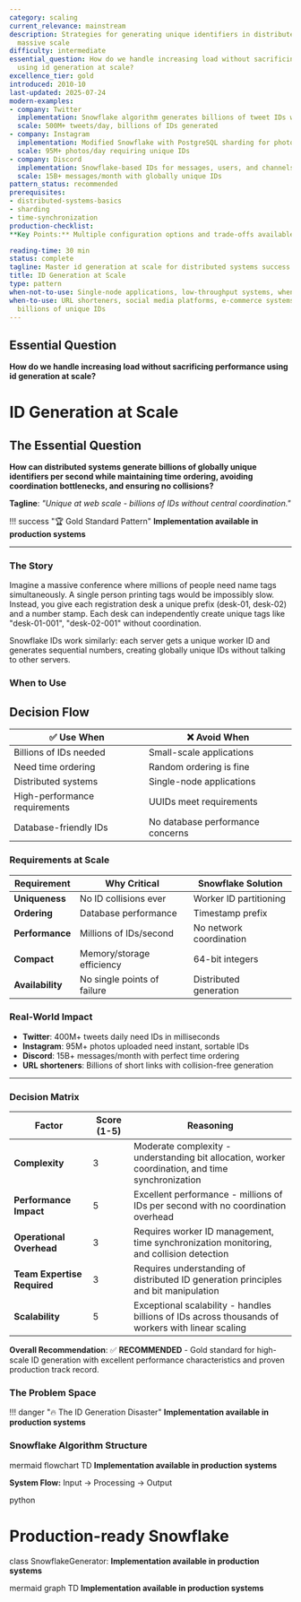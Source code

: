 ```yaml
---
category: scaling
current_relevance: mainstream
description: Strategies for generating unique identifiers in distributed systems at
  massive scale
difficulty: intermediate
essential_question: How do we handle increasing load without sacrificing performance
  using id generation at scale?
excellence_tier: gold
introduced: 2010-10
last-updated: 2025-07-24
modern-examples:
- company: Twitter
  implementation: Snowflake algorithm generates billions of tweet IDs with time ordering
  scale: 500M+ tweets/day, billions of IDs generated
- company: Instagram
  implementation: Modified Snowflake with PostgreSQL sharding for photo IDs
  scale: 95M+ photos/day requiring unique IDs
- company: Discord
  implementation: Snowflake-based IDs for messages, users, and channels
  scale: 15B+ messages/month with globally unique IDs
pattern_status: recommended
prerequisites:
- distributed-systems-basics
- sharding
- time-synchronization
production-checklist:
**Key Points:** Multiple configuration options and trade-offs available

reading-time: 30 min
status: complete
tagline: Master id generation at scale for distributed systems success
title: ID Generation at Scale
type: pattern
when-not-to-use: Single-node applications, low-throughput systems, when UUIDs suffice
when-to-use: URL shorteners, social media platforms, e-commerce systems requiring
  billions of unique IDs
---
```


## Essential Question

**How do we handle increasing load without sacrificing performance using id generation at scale?**

# ID Generation at Scale

## The Essential Question

**How can distributed systems generate billions of globally unique identifiers per second while maintaining time ordering, avoiding coordination bottlenecks, and ensuring no collisions?**

**Tagline**: *"Unique at web scale - billions of IDs without central coordination."*

!!! success "🏆 Gold Standard Pattern"
**Implementation available in production systems**

---

### The Story

Imagine a massive conference where millions of people need name tags simultaneously. A single person printing tags would be impossibly slow. Instead, you give each registration desk a unique prefix (desk-01, desk-02) and a number stamp. Each desk can independently create unique tags like "desk-01-001", "desk-02-001" without coordination.

Snowflake IDs work similarly: each server gets a unique worker ID and generates sequential numbers, creating globally unique IDs without talking to other servers.

### When to Use

## Decision Flow

| ✅ **Use When** | ❌ **Avoid When** |
|----------------|------------------|
| Billions of IDs needed | Small-scale applications |
| Need time ordering | Random ordering is fine |
| Distributed systems | Single-node applications |
| High-performance requirements | UUIDs meet requirements |
| Database-friendly IDs | No database performance concerns |

### Requirements at Scale

| Requirement | Why Critical | Snowflake Solution |
|-------------|--------------|--------------------|
| **Uniqueness** | No ID collisions ever | Worker ID partitioning |
| **Ordering** | Database performance | Timestamp prefix |
| **Performance** | Millions of IDs/second | No network coordination |
| **Compact** | Memory/storage efficiency | 64-bit integers |
| **Availability** | No single points of failure | Distributed generation |

### Real-World Impact

- **Twitter**: 400M+ tweets daily need IDs in milliseconds
- **Instagram**: 95M+ photos uploaded need instant, sortable IDs
- **Discord**: 15B+ messages/month with perfect time ordering
- **URL shorteners**: Billions of short links with collision-free generation

---

### Decision Matrix

| Factor | Score (1-5) | Reasoning |
|--------|-------------|-----------|
| **Complexity** | 3 | Moderate complexity - understanding bit allocation, worker coordination, and time synchronization |
| **Performance Impact** | 5 | Excellent performance - millions of IDs per second with no coordination overhead |
| **Operational Overhead** | 3 | Requires worker ID management, time synchronization monitoring, and collision detection |
| **Team Expertise Required** | 3 | Requires understanding of distributed ID generation principles and bit manipulation |
| **Scalability** | 5 | Exceptional scalability - handles billions of IDs across thousands of workers with linear scaling |

**Overall Recommendation**: ✅ **RECOMMENDED** - Gold standard for high-scale ID generation with excellent performance characteristics and proven production track record.

### The Problem Space

!!! danger "🔥 The ID Generation Disaster"
**Implementation available in production systems**

### Snowflake Algorithm Structure

mermaid
flowchart TD
**Implementation available in production systems**

**System Flow:** Input → Processing → Output

python
# Production-ready Snowflake
class SnowflakeGenerator:
**Implementation available in production systems**

mermaid
graph TD
**Implementation available in production systems**

```

